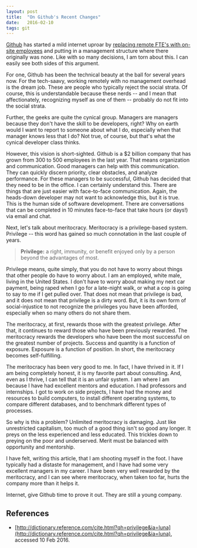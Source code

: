 ```yaml
---
layout: post
title:  "On Github's Recent Changes"
date:   2016-02-10
tags: git
---
```

[Github](https://github.com) has started a mild internet uproar by [replacing remote FTE's with on-site employees](http://www.businessinsider.com/github-the-full-inside-story-2016-2) and putting in a management structure where there originally was none. Like with so many decisions, I am torn about this. I can easily see both sides of this argument.

For one, Github has been the technical beauty at the ball for several years now. For the tech-saavy, working remotely with no management overhead is the dream job. These are people who typically reject the social strata. Of course, this is understandable because these nerds -- and I mean that affectionately, recognizing myself as one of them -- probably do not fit into the social strata.

Further, the geeks are quite the cynical group. Managers are managers because they don't have the skill to be developers, right? Why on earth would I want to report to someone about what I do, especially when that manager knows less that I do? Not true, of course, but that's what the cynical developer class thinks.

However, this vision is short-sighted. Github is a $2 billion company that has grown from 300 to 500 employees in the last year. That means organization and communication. Good managers can help with this communication. They can quickly discern priority, clear obstacles, and analyze performance. For these managers to be successful, Github has decided that they need to be in the office. I can certainly understand this. There are things that are just easier with face-to-face communication. Again, the heads-down developer may not want to acknowledge this, but it is true. This is the human side of software development. There are conversations that can be completed in 10 minutes face-to-face that take hours (or days!) via email and chat.

Next, let's talk about meritocracy. Meritocracy is a privilege-based system. Privilege -- this word has gained so much connotation in the last couple of years.

> **Privilege:** a right, immunity, or benefit enjoyed only by a person beyond the advantages of most.

Privilege means, quite simply, that you do not have to worry about things that other people do have to worry about. I am an employed, white male, living in the United States. I don't have to worry about making my next car payment, being raped when I go for a late-night walk, or what a cop is going to say to me if I get pulled over. That does not mean that privilege is bad, and it does not mean that privilege is a dirty word. But, it is its own form of social-injustice to not recognize the privileges you have been afforded, especially when so many others do not share them.

The meritocracy, at first, rewards those with the greatest privilege. After that, it continues to reward those who have been previously rewarded. The meritocracy rewards the developers who have been the most successful on the greatest number of projects. Success and quantity is a function of exposure. Exposure is a function of position. In short, the meritocracy becomes self-fulfilling.

The meritocracy has been very good to me. In fact, I have thrived in it. If I am being completely honest, it is my favorite part about consulting. And, even as I thrive, I can tell that it is an unfair system. I am where I am because I have had excellent mentors and education. I had professors and internships. I got to work on side projects, I have had the money and resources to build computers, to install different operating systems, to compare different databases, and to benchmark different types of processes.

So why is this a problem? Unlimited meritocracy is damaging. Just like unrestricted capitalism, too much of a good thing isn't so good any longer. It preys on the less experienced and less educated. This trickles down to preying on the poor and underserved. Merit must be balanced with opportunity and mentorship.

I have felt, writing this article, that I am shooting myself in the foot. I have typically had a distaste for management, and I have had some very excellent managers in my career. I have been very well rewarded by the meritocracy, and I can see where meritocracy, when taken too far, hurts the company more than it helps it.

Internet, give Github time to prove it out. They are still a young company.

## References

* [http://dictionary.reference.com/cite.html?qh=privilege&ia=luna](http://dictionary.reference.com/cite.html?qh=privilege&ia=luna), accessed 10 Feb 2016.
